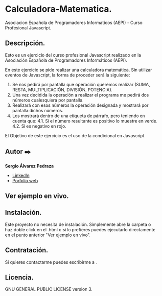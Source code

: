 # Calculadora-Matematica.
Asociacion Española de Programadores Informaticos (AEPI) - Curso Profesional Javascript.

## Descripción.
Esto es un ejercicio del curso profesional Javascript realizado en la Asociación Española de Programadores Informáticos (AEPI).

En este ejercicio se pide realizar una calculadora matemática. Sin utilizar eventos de Javascript, la forma de proceder será la siguiente:

1. Se nos pedirá por pantalla que operación queremos realizar (SUMA, RESTA, MULTIPLICACIÓN, DIVISIÓN, POTENCIA).
2. Una vez decidida la operación a realizar el programa me pedirá dos números cualesquiera por pantalla.
3. Realizará con esos números la operación designada y mostrará por pantalla dichos números.
4. Los mostrará dentro de una etiqueta de párrafo, pero teniendo en cuenta que:
   4.1. Si el número resultante es positivo lo muestre en verde.
   4.2. Si es negativo en rojo.

El Objetivo de este ejercicio es el uso de la condicional en Javascript

## Autor ✒️
**Sergio Álvarez Pedraza**

* [LinkedIn](https://www.linkedin.com/in/sergioalvarezpedraza/)
* [Porfolio web](https://sergioalvarez.eu/)

## Ver ejemplo en vivo.


## Instalación.
Este proyecto no necesita de instalación. Simplemente abre la carpeta o haz doble click en el .html o si lo prefieres puedes ejecutarlo directamente en el punto anterior "Ver ejemplo en vivo".

## Contratación.
Si quieres contactarme puedes escribirme a .

## Licencia.
GNU GENERAL PUBLIC LICENSE version 3.